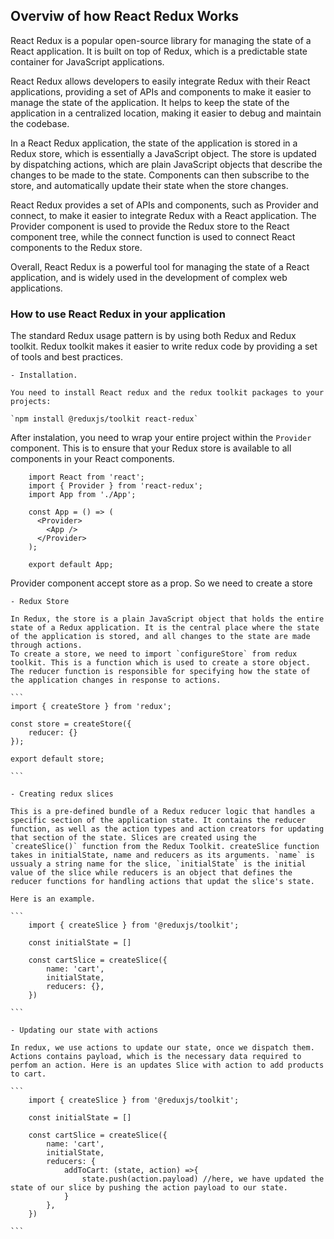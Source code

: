 ## Overviw of how React Redux Works

React Redux is a popular open-source library for managing the state of a React application. It is built on top of Redux, which is a predictable state container for JavaScript applications.

React Redux allows developers to easily integrate Redux with their React applications, providing a set of APIs and components to make it easier to manage the state of the application. It helps to keep the state of the application in a centralized location, making it easier to debug and maintain the codebase.

In a React Redux application, the state of the application is stored in a Redux store, which is essentially a JavaScript object. The store is updated by dispatching actions, which are plain JavaScript objects that describe the changes to be made to the state. Components can then subscribe to the store, and automatically update their state when the store changes.

React Redux provides a set of APIs and components, such as Provider and connect, to make it easier to integrate Redux with a React application. The Provider component is used to provide the Redux store to the React component tree, while the connect function is used to connect React components to the Redux store.

Overall, React Redux is a powerful tool for managing the state of a React application, and is widely used in the development of complex web applications.

### How to use React Redux in your application

The standard Redux usage pattern is by using both Redux and Redux toolkit. Redux toolkit makes it easier to write redux code by providing a set of tools and best practices.

    - Installation.

    You need to install React redux and the redux toolkit packages to your projects:

    `npm install @reduxjs/toolkit react-redux`

After instalation, you need to wrap your entire project within the `Provider` component. This is to ensure that your Redux store is available to all components in your React components.

```
    import React from 'react';
    import { Provider } from 'react-redux';
    import App from './App';

    const App = () => (
      <Provider>
        <App />
      </Provider>
    );

    export default App;
```

Provider component accept store as a prop. So we need to create a store

    - Redux Store

    In Redux, the store is a plain JavaScript object that holds the entire state of a Redux application. It is the central place where the state of the application is stored, and all changes to the state are made through actions.
    To create a store, we need to import `configureStore` from redux toolkit. This is a function which is used to create a store object. The reducer function is responsible for specifying how the state of the application changes in response to actions.

    ```
    import { createStore } from 'redux';

    const store = createStore({
        reducer: {}
    });

    export default store;

    ```

    - Creating redux slices

    This is a pre-defined bundle of a Redux reducer logic that handles a specific section of the application state. It contains the reducer function, as well as the action types and action creators for updating that section of the state. Slices are created using the `createSlice()` function from the Redux Toolkit. createSlice function takes in initialState, name and reducers as its arguments. `name` is ussualy a string name for the slice, `initialState` is the initial value of the slice while reducers is an object that defines the reducer functions for handling actions that updat the slice's state.

    Here is an example.

    ```
        import { createSlice } from '@reduxjs/toolkit';

        const initialState = []

        const cartSlice = createSlice({
            name: 'cart',
            initialState,
            reducers: {},
        })

    ```

    - Updating our state with actions

    In redux, we use actions to update our state, once we dispatch them. Actions contains payload, which is the necessary data required to perfom an action. Here is an updates Slice with action to add products to cart.

    ```
        import { createSlice } from '@reduxjs/toolkit';

        const initialState = []

        const cartSlice = createSlice({
            name: 'cart',
            initialState,
            reducers: {
                addToCart: (state, action) =>{
                    state.push(action.payload) //here, we have updated the state of our slice by pushing the action payload to our state.
                }
            },
        })

    ```